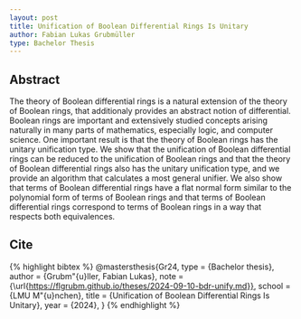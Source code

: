 ```yaml
---
layout: post
title: Unification of Boolean Differential Rings Is Unitary
author: Fabian Lukas Grubmüller
type: Bachelor Thesis
---
```


## Abstract

The theory of Boolean differential rings is a natural extension of the theory of Boolean rings, that additionaly provides an abstract notion of differential. Boolean rings are important and extensively studied concepts arising naturally in many parts of mathematics, especially logic, and computer science. One important result is that the theory of Boolean rings has the unitary unification type. We show that the unification of Boolean differential rings can be reduced to the unification of Boolean rings and that the theory of Boolean differential rings also has the unitary unification type, and we provide an algorithm that calculates a most general unifier. We also show that terms of Boolean differential rings have a flat normal form similar to the polynomial form of terms of Boolean rings and that terms of Boolean differential rings correspond to terms of Boolean rings in a way that respects both equivalences.

## Cite

{% highlight bibtex %}
@mastersthesis{Gr24,
    type = {Bachelor thesis},
    author = {Grubm\"{u}ller, Fabian Lukas},
    note = {\url{https://flgrubm.github.io/theses/2024-09-10-bdr-unify.md}},
    school = {LMU M\"{u}nchen},
    title = {Unification of Boolean Differential Rings Is Unitary},
    year = {2024},
}
{% endhighlight %}
